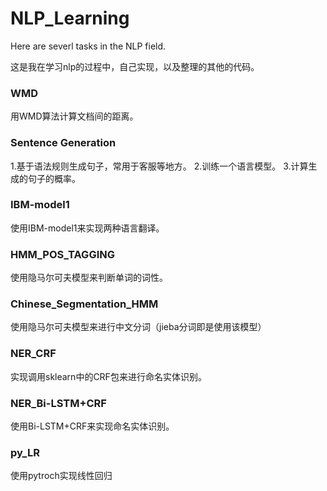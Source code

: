 # NLP_Learning
Here are severl tasks in the NLP field.

这是我在学习nlp的过程中，自己实现，以及整理的其他的代码。
### WMD
用WMD算法计算文档间的距离。
### Sentence Generation
1.基于语法规则生成句子，常用于客服等地方。
2.训练一个语言模型。
3.计算生成的句子的概率。
### IBM-model1
使用IBM-model1来实现两种语言翻译。
### HMM_POS_TAGGING
使用隐马尔可夫模型来判断单词的词性。
### Chinese_Segmentation_HMM
使用隐马尔可夫模型来进行中文分词（jieba分词即是使用该模型）
### NER_CRF
实现调用sklearn中的CRF包来进行命名实体识别。
### NER_Bi-LSTM+CRF
使用Bi-LSTM+CRF来实现命名实体识别。
### py_LR
使用pytroch实现线性回归
